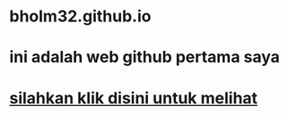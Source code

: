 # bholm32.github.io
<DOCTYPE html>
  <html>
 
<h1>ini adalah web github pertama saya<h1>
<a href="/pkl/index.html">silahkan klik disini untuk melihat<a>
  </html>
